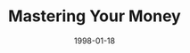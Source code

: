 ---
layout: message
category: message
series: "Dollars, Sense and Sensibility"
title: "Mastering Your Money"
date: 1998-01-18
audio-description: "How to handle our money in a way that makes sense and pleases God. "
audio: ""
audio-title: "Mastering Your Money"
audio-duration: "&#58;"
---